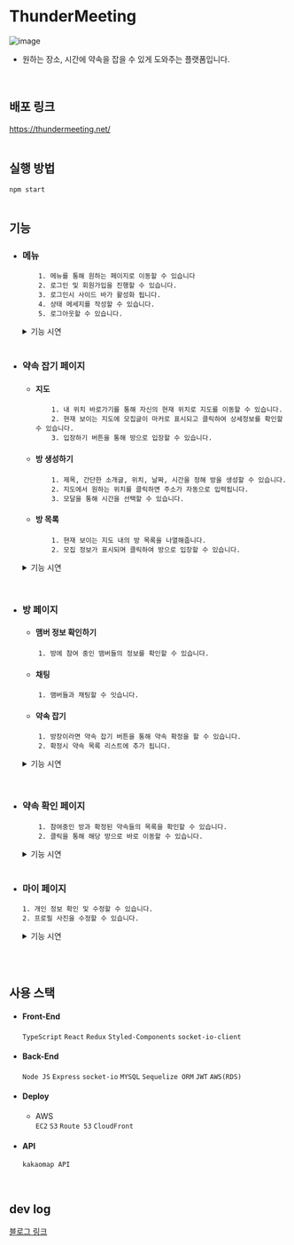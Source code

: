 # ThunderMeeting
![image](https://user-images.githubusercontent.com/79837001/182592072-4b6afe80-4047-4113-9d8d-8f25d3db377b.png)
- 원하는 장소, 시간에 약속을 잡을 수 있게 도와주는 플랫폼입니다.
<br/>

## 배포 링크
https://thundermeeting.net/
<br/>
<br/>

## 실행 방법
```npm start```
<br/>
<br/>

## 기능
- ### 메뉴
    ```
        1. 메뉴를 통해 원하는 페이지로 이동할 수 있습니다
        2. 로그인 및 회원가입을 진행할 수 있습니다.
        3. 로그인시 사이드 바가 활성화 됩니다.
        4. 상태 메세지를 작성할 수 있습니다.
        5. 로그아웃할 수 있습니다.
    ```
  <details>
   <summary>기능 시연</summary>
     <img src='https://user-images.githubusercontent.com/79837001/190994469-6ec8133e-b59d-4b69-bc14-b26ddfe408d5.gif'/>
  </details>    
    <br/>


- ### 약속 잡기 페이지
  - #### 지도
    ```
        1. 내 위치 바로가기를 통해 자신의 현재 위치로 지도를 이동할 수 있습니다.
        2. 현재 보이는 지도에 모집글이 마커로 표시되고 클릭하여 상세정보를 확인할 수 있습니다.
        3. 입장하기 버튼을 통해 방으로 입장할 수 있습니다.
    ```
  - #### 방 생성하기
    ```
        1. 제목, 간단한 소개글, 위치, 날짜, 시간을 정해 방을 생성할 수 있습니다.
        2. 지도에서 원하는 위치를 클릭하면 주소가 자동으로 입력됩니다.
        3. 모달을 통해 시간을 선택할 수 있습니다.
    ```
  - #### 방 목록
    ```
        1. 현재 보이는 지도 내의 방 목록을 나열해줍니다.
        2. 모집 정보가 표시되며 클릭하여 방으로 입장할 수 있습니다.
    ```
  <details>
   <summary>기능 시연</summary>
      <img src='https://user-images.githubusercontent.com/79837001/190994460-19f1e7fe-9c3a-4a02-9f04-8bdfc1a76481.gif'/>
  </details>    
<br/>

- ### 방 페이지

    - #### 맴버 정보 확인하기
    ```
        1. 방에 참여 중인 맴버들의 정보를 확인할 수 있습니다.
    ```
    - #### 채팅
    ```
        1. 맴버들과 채팅할 수 잇습니다.
    ```
    - #### 약속 잡기
    ```
        1. 방장이라면 약속 잡기 버튼을 통해 약속 확정을 할 수 있습니다.
        2. 확정시 약속 목록 리스트에 추가 됩니다.
    ```
  <details>
   <summary>기능 시연</summary>
      <img src='https://user-images.githubusercontent.com/79837001/190994447-171762db-c16a-429a-a6bb-b7225aaa313f.gif'/>
  </details>    
<br/>

- ### 약속 확인 페이지
    ```
        1. 참여중인 방과 확정된 약속들의 목록을 확인할 수 있습니다.
        2. 클릭을 통해 해당 방으로 바로 이동할 수 있습니다.
    ```
  <details>
   <summary>기능 시연</summary>
     <img src='https://user-images.githubusercontent.com/79837001/190995792-27ed0db0-285f-4cfb-a2c0-758c8ec2e8eb.gif'/>
  </details>    
    <br/>


- ### 마이 페이지
    ```
    1. 개인 정보 확인 및 수정할 수 있습니다.
    2. 프로필 사진을 수정할 수 있습니다.
    ```
  <details>
   <summary>기능 시연</summary>
        <img src='https://user-images.githubusercontent.com/79837001/190994422-23037f8e-e432-4957-b28b-5a8ae2c13cbe.gif'/>
  </details>    
<br/>



 
<br/>

## 사용 스택
- #### Front-End
    `TypeScript`
    `React`
    `Redux`
    `Styled-Components`
    `socket-io-client`

- #### Back-End
    `Node JS`
    `Express`
    `socket-io`
    `MYSQL`
    `Sequelize ORM`
    `JWT`
    `AWS(RDS)`

- #### Deploy
    - AWS  
    `EC2`
    `S3`
    `Route 53`
    `CloudFront`

- #### API
    `kakaomap API`

 
<br/>

## dev log
[블로그 링크](https://pinnate-tortoise-471.notion.site/ThunderMeeting-016aa98e2e684fd8a6aeb12539a8f7fa)
